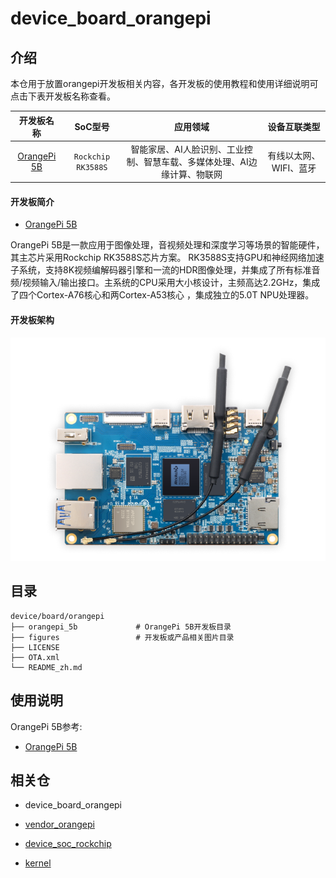 # device_board_orangepi

## 介绍

本仓用于放置orangepi开发板相关内容，各开发板的使用教程和使用详细说明可点击下表开发板名称查看。

| 开发板名称                                       | SoC型号           | 应用领域                                   | 设备互联类型        |
|:-------------------------------------------:|:---------------:|:--------------------------------------:|:-------------:|
| [OrangePi 5B](orangepi_5b/README_zh.md) | `Rockchip RK3588S` | 智能家居、AI人脸识别、工业控制、智慧车载、多媒体处理、AI边缘计算、物联网 | 有线以太网、WIFI、蓝牙 |

#### 开发板简介

- [OrangePi 5B](https://gitee.com/openharmony-dg/device_board_orangepi/blob/master/orangepi_5b/README_zh.md)

OrangePi 5B是一款应用于图像处理，音视频处理和深度学习等场景的智能硬件，其主芯片采用Rockchip RK3588S芯片方案。
RK3588S支持GPU和神经网络加速子系统，支持8K视频编解码器引擎和一流的HDR图像处理，并集成了所有标准音频/视频输入/输出接口。主系统的CPU采用大小核设计，主频高达2.2GHz，集成了四个Cortex-A76核心和两Cortex-A53核心 ，集成独立的5.0T NPU处理器。

#### 开发板架构

![开发板](./figures/orangepi_5b.png "OrangePi 5B")

## 目录

```
device/board/orangepi
├── orangepi_5b             # OrangePi 5B开发板目录
├── figures                 # 开发板或产品相关图片目录
├── LICENSE
├── OTA.xml
└── README_zh.md
```

## 使用说明

OrangePi 5B参考:

- [OrangePi 5B](https://gitee.com/openharmony-dg/device_board_orangepi/blob/master/orangepi_5b/README_zh.md)

## 相关仓

- device_board_orangepi

- [vendor_orangepi](https://gitee.com/openharmony-dg/vendor_orangepi)

- [device_soc_rockchip](https://gitee.com/openharmony-dg/device_soc_rockchip)

- [kernel](https://gitee.com/openharmony-dg/orangepi_linux_5.10)
